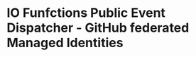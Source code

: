 # IO Funfctions Public Event Dispatcher - GitHub federated Managed Identities

<!-- markdownlint-disable -->
<!-- BEGINNING OF PRE-COMMIT-TERRAFORM DOCS HOOK -->

<!-- END OF PRE-COMMIT-TERRAFORM DOCS HOOK -->